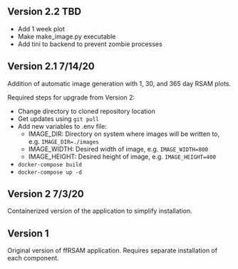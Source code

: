Version 2.2 TBD
---
* Add 1 week plot
* Make make_image.py executable
* Add tini to backend to prevent zombie processes

Version 2.1 7/14/20
---
Addition of automatic image generation with 1, 30, and 365 day RSAM plots.

Required steps for upgrade from Version 2:
* Change directory to cloned repository location
* Get updates using `git pull` 
* Add new variables to .env file:
    * IMAGE_DIR: Directory on system where images will be written to, e.g. `IMAGE_DIR=./images`
    * IMAGE_WIDTH: Desired width of image, e.g. `IMAGE_WIDTH=800`
    * IMAGE_HEIGHT: Desired height of image, e.g. `IMAGE_HEIGHT=400`
* `docker-compose build`
* `docker-compose up -d`

Version 2  7/3/20
---
Containerized version of the application to simplify installation.  

Version 1
---
Original version of ffRSAM application. Requires separate installation of each component.